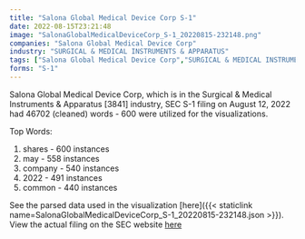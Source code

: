 ```yaml
---
title: "Salona Global Medical Device Corp S-1"
date: 2022-08-15T23:21:48
image: "SalonaGlobalMedicalDeviceCorp_S-1_20220815-232148.png"
companies: "Salona Global Medical Device Corp"
industry: "SURGICAL & MEDICAL INSTRUMENTS & APPARATUS"
tags: ["Salona Global Medical Device Corp","SURGICAL & MEDICAL INSTRUMENTS & APPARATUS","08-12-2022","S-1"]
forms: "S-1"
---
```

Salona Global Medical Device Corp, which is in the Surgical & Medical Instruments & Apparatus [3841] industry, SEC S-1 filing on August 12, 2022 had 46702 (cleaned) words - 600 were utilized for the visualizations.

Top Words:
1. shares - 600 instances
2. may - 558 instances
3. company - 540 instances
4. 2022 - 491 instances
5. common - 440 instances


See the parsed data used in the visualization [here]({{< staticlink name=SalonaGlobalMedicalDeviceCorp_S-1_20220815-232148.json >}}).  
View the actual filing on the SEC website [here](https://www.sec.gov/Archives/edgar/data/1617765/0001062993-22-017749.txt)